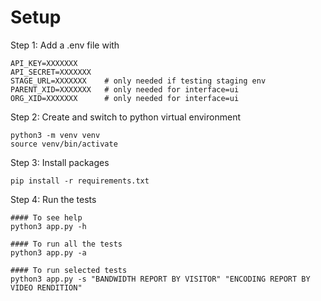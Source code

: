# Setup

Step 1: Add a .env file with
```
API_KEY=XXXXXXX
API_SECRET=XXXXXXX
STAGE_URL=XXXXXXX    # only needed if testing staging env
PARENT_XID=XXXXXXX   # only needed for interface=ui
ORG_XID=XXXXXXX      # only needed for interface=ui

```

Step 2: Create and switch to python virtual environment
```
python3 -m venv venv
source venv/bin/activate
```

Step 3: Install packages 
```
pip install -r requirements.txt
```

Step 4: Run the tests
```
#### To see help
python3 app.py -h

#### To run all the tests 
python3 app.py -a  

#### To run selected tests
python3 app.py -s "BANDWIDTH REPORT BY VISITOR" "ENCODING REPORT BY VIDEO RENDITION"
```
